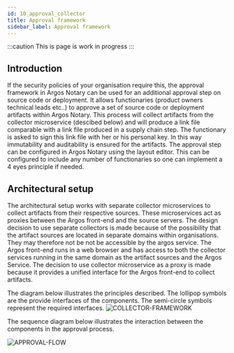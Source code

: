 ```yaml
---
id: 10_approval_collector
title: Approval framework
sidebar_label: Approval framework
---
```

:::caution
This is page is work in progress
:::

## Introduction
If the security policies of your organisation require this, the approval framework in Argos Notary can be used for an
additional approval step on source code or deployment.
It allows functionaries (product owners technical leads etc..) to approve a set of source code or deployment artifacts within Argos Notary.
This process will collect artifacts from the collector microservice (descibed below) and will produce a link file comparable with a link file produced in a supply chain step.
The functionary is asked to sign this link file with her or his personal key. In this way immutability and auditability is ensured for the artifacts.
The approval step can be configured in Argos Notary using the layout editor.
This can be configured to include any number of functionaries so one can implement a 4 eyes principle if needed.

## Architectural setup
The architectural setup works with separate collector microservices to collect artifacts from their respective sources.
These microservices act as proxies between the Argos front-end and the source servers.
The design decision to use separate collectors is made because of the possibility that the artifact sources are located in separate domains within organisations.
They may therefore not be not be accessible by the argos service.
The Argos front-end runs in a web browser and has access to both the collector services running in the same domain as the artifact sources and the Argos Service.
The decision to use collector microservice as a proxy is made because it provides a unified interface for the Argos front-end to collect artifacts.

The diagram below illustrates the principles described.
The lollipop symbols are the provide interfaces of the components.
The semi-circle symbols represent the required interfaces.
![COLLECTOR-FRAMEWORK](/img/approvals/collector-framework.svg)

The sequence diagram below illustrates the interaction between the components in the approval process.

![APPROVAL-FLOW](/img/approvals/approval_flow.svg)





